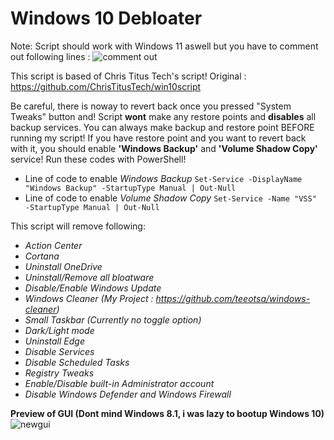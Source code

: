 # Windows 10 Debloater

Note: Script should work with Windows 11 aswell but you have to comment out following lines : 
![comment out](https://user-images.githubusercontent.com/78772453/131884458-0b623b2e-999b-4b72-9831-6a19530d12f0.PNG)


This script is based of Chris Titus Tech's script! Original : https://github.com/ChrisTitusTech/win10script
 
Be careful, there is noway to revert back once you pressed "System Tweaks" button and! Script **wont** make any restore points and **disables** all backup services. You can always make backup and restore point BEFORE running my script!
If you have restore point and you want to revert back with it, you should enable **'Windows Backup'** and **'Volume Shadow Copy'** service! Run these codes with PowerShell!
- Line of code to enable *Windows Backup* `Set-Service -DisplayName "Windows Backup" -StartupType Manual | Out-Null`
- Line of code to enable *Volume Shadow Copy* `Set-Service -Name "VSS" -StartupType Manual | Out-Null` 

This script will remove following:
- *Action Center*
- *Cortana*
- *Uninstall OneDrive*
- *Uninstall/Remove all bloatware*
- *Disable/Enable Windows Update*
- *Windows Cleaner (My Project : https://github.com/teeotsa/windows-cleaner)*
- *Small Taskbar (Currently no toggle option)*
- *Dark/Light mode*
- *Uninstall Edge*
- *Disable Services*
- *Disable Scheduled Tasks*
- *Registry Tweaks*
- *Enable/Disable built-in Administrator account*
- *Disable Windows Defender and Windows Firewall*

**Preview of GUI (Dont mind Windows 8.1, i was lazy to bootup Windows 10)**
![newgui](https://user-images.githubusercontent.com/78772453/131883890-441a831a-d1c3-402f-9d8b-d3a3e0a9e65f.PNG)


